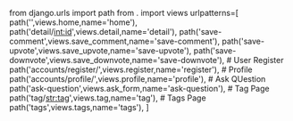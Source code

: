 from django.urls import path
from . import views
urlpatterns=[
    path('',views.home,name='home'),
    path('detail/<int:id>',views.detail,name='detail'),
    path('save-comment',views.save_comment,name='save-comment'),
    path('save-upvote',views.save_upvote,name='save-upvote'),
    path('save-downvote',views.save_downvote,name='save-downvote'),
    # User Register
    path('accounts/register/',views.register,name='register'),
    # Profile
    path('accounts/profile/',views.profile,name='profile'),
    # Ask QUestion
    path('ask-question',views.ask_form,name='ask-question'),
    # Tag Page
    path('tag/<str:tag>',views.tag,name='tag'),
    # Tags Page
    path('tags',views.tags,name='tags'),
]
